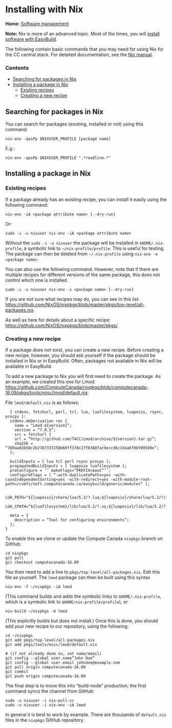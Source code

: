 # Installing with Nix

**Home:** [Software management](INDEX.md)

**Note:** Nix is more of an advanced topic. Most of the times, you will [install
software with EasyBuild](easybuild.md).

The following contain basic commands that you may need for using Nix for the CC
central stack. For detailed documentation, see the [Nix
manual](https://www.google.com/url?q=http://nixos.org/nix/manual/&sa=D&ust=1524255168488000).

### Contents

- [Searching for packages in Nix](#searching-for-packages-in-nix)
- [Installing a package in Nix](#installing-a-package-in-nix)
  - [Existing recipes](#existing-recipes)
  - [Creating a new recipe](#creating-a-new-recipe)

## Searching for packages in Nix

You can search for packages (existing, installed or not) using this command:

```
nix-env -qasPp $NIXUSER_PROFILE [package name]
```

E.g.:

```
nix-env -qasPp $NIXUSER_PROFILE ".*readline.*"
```

## Installing a package in Nix

### Existing recipes

If a package already has an existing recipe, you can install it easily using the
following command:

```
nix-env -iA <package attribute name> [--dry-run]
```

Or:

```
sudo -i -u nixuser nix-env -iA <package attribute name>
```

Without the `sudo -i -u nixuser` the package will be installed in
`$HOME/.nix-profile`, a symbolic link to `~/nix-profile/profile`. This is useful
for testing. The package can then be deleted from `~/.nix-profile` using
`nix-env -e <package name>`.

You can also use the following command. However, note that if there are multiple
recipes for different versions of the same package, this does not control which
one is installed.

```
sudo -i -u nixuser nix-env -i <package name> [--dry-run]
```

If you are not sure what recipes may do, you can see in this list:
https://github.com/NixOS/nixpkgs/blob/master/pkgs/top-level/all-packages.nix.

As well as here for details about a specific recipe:
https://github.com/NixOS/nixpkgs/blob/master/pkgs/.

### Creating a new recipe

If a package does not exist, you can create a new recipe. Before creating a new
recipe, however, you should ask yourself if the package should be installed in
Nix or in EasyBuild. Often, packages not available in Nix will be available in
EasyBuild.

To add a new package to Nix you will first need to create the package. As an
example, we created this one for Lmod:
https://github.com/ComputeCanada/nixpkgs/blob/computecanada-16.09/pkgs/tools/misc/lmod/default.nix.

File `lmod/default.nix` is as follows:

```
  { stdenv, fetchurl, perl, tcl, lua, luafilesystem, luaposix, rsync, procps }:
  stdenv.mkDerivation rec {
    name = “Lmod-${version}”;
    version = “7.0.5”;
    src = fetchurl {
    url = “http://github.com/TACC/Lmod/archive/${version}.tar.gz”;
    sha256 = “780aa83658c2b2787337258b66ff370c27f8388fac9eccd6c1daa6f0b599599e”;
  };

  buildInputs = [ lua tcl perl rsync procps ];
  propagatedBuildInputs = [ luaposix luafilesystem ];
  preConfigure = ‘’ makeFlags=“PREFIX=$out”’’;
  configureFlags = [ “-with-duplicatePaths=yes -with-caseIndependentSorting=yes -with-redirect=yes -with-module-root-path=/cvmfs/soft.computecanada.ca/easybuild/generic/modules” ];

  LUA_PATH=“${luaposix}/share/lua/5.2/?.lua;${luaposix}/share/lua/5.2/?/init.lua;;”;
  LUA_CPATH=“${luafilesystem}/lib/lua/5.2/?.so;${luaposix}/lib/lua/5.2/?.so;;”;

  meta = {
    description = “Tool for configuring environments”;
  };
}
```

To enable this we clone or update the Compute Canada `nixpkgs` branch on GitHub:

```
cd nixpkgs
git pull
git checkout computecanada-16.09
```

You then need to add a line to `pkgs/top-level/all-packages.nix`. Edit this file
as yourself. The `lmod` package can then be built using this syntax

```
nix-env -f ~/nixpkgs -iA lmod
```

(This command builds and adds the symbolic links to `$HOME/.nix-profile`, which
is a symbolic link to `$HOME/nix-profile/profile`), or

```
nix-build ~/nixpkgs -A lmod
```

(This explicitly builds but does not install.) Once this is done, you should add
your new recipe to our repository, using the following:

```
cd ~/nixpkgs
git add pkgs/top-level/all-packages.nix
git add pkgs/tools/misc/lmod/default.nix

# (if not already done so, set name/email)
git config --global user.name“John Doe”
git config --global user.email johndoe@example.com
git pull origin computecanada-16.09
git commit
git push origin computecanada-16.09
```

The final step is to move this into “build-node” production; the first command
syncs the channel from GitHub:

```
sudo -u nixuser -i nix-pull-cc
sudo -u nixuser -i nix-env -iA lmod
```

In general it is best to work by example. There are thousands of `default.nix`
files in the `nixpkgs` GitHub repository.
